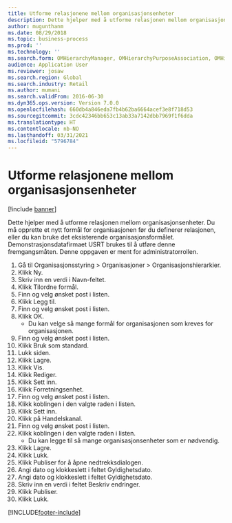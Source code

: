 ```yaml
---
title: Utforme relasjonene mellom organisasjonsenheter
description: Dette hjelper med å utforme relasjonen mellom organisasjonsenheter.
author: mugunthanm
ms.date: 08/29/2018
ms.topic: business-process
ms.prod: ''
ms.technology: ''
ms.search.form: OMHierarchyManager, OMHierarchyPurposeAssociation, OMHierarchySelection, HierarchyDesigner, OMNodeSelection,  HierarchyPublishAndCloseForm
audience: Application User
ms.reviewer: josaw
ms.search.region: Global
ms.search.industry: Retail
ms.author: mumani
ms.search.validFrom: 2016-06-30
ms.dyn365.ops.version: Version 7.0.0
ms.openlocfilehash: 660db4a846eda7fb4b62ba6664acef3e8f718d53
ms.sourcegitcommit: 3cdc42346bb653c13ab33a7142dbb7969f1f6dda
ms.translationtype: HT
ms.contentlocale: nb-NO
ms.lasthandoff: 03/31/2021
ms.locfileid: "5796784"
---
```

# <a name="design-the-relationships-between-organizational-units"></a>Utforme relasjonene mellom organisasjonsenheter

[!include [banner](../includes/banner.md)]

Dette hjelper med å utforme relasjonen mellom organisasjonsenheter. Du må opprette et nytt formål for organisasjonen før du definerer relasjonen, eller du kan bruke det eksisterende organisasjonsformålet. Demonstrasjonsdatafirmaet USRT brukes til å utføre denne fremgangsmåten. Denne oppgaven er ment for administratorrollen.

1. Gå til Organisasjonsstyring > Organisasjoner > Organisasjonshierarkier.
2. Klikk Ny.
3. Skriv inn en verdi i Navn-feltet.
4. Klikk Tilordne formål.
5. Finn og velg ønsket post i listen.
6. Klikk Legg til.
7. Finn og velg ønsket post i listen.
8. Klikk OK.
    * Du kan velge så mange formål for organisasjonen som kreves for organisasjonen.  
9. Finn og velg ønsket post i listen.
10. Klikk Bruk som standard.
11. Lukk siden.
12. Klikk Lagre.
13. Klikk Vis.
14. Klikk Rediger.
15. Klikk Sett inn.
16. Klikk Forretningsenhet.
17. Finn og velg ønsket post i listen.
18. Klikk koblingen i den valgte raden i listen.
19. Klikk Sett inn.
20. Klikk på Handelskanal.
21. Finn og velg ønsket post i listen.
22. Klikk koblingen i den valgte raden i listen.
    * Du kan legge til så mange organisasjonsenheter som er nødvendig.  
23. Klikk Lagre.
24. Klikk Lukk.
25. Klikk Publiser for å åpne nedtrekksdialogen.
26. Angi dato og klokkeslett i feltet Gyldighetsdato.
27. Angi dato og klokkeslett i feltet Gyldighetsdato.
28. Skriv inn en verdi i feltet Beskriv endringer.
29. Klikk Publiser.
30. Klikk Lukk.



[!INCLUDE[footer-include](../../includes/footer-banner.md)]